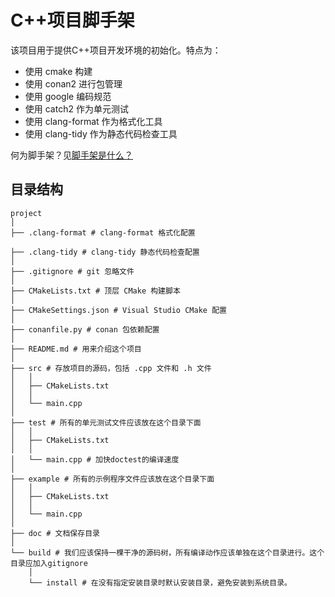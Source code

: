 # C++项目脚手架

该项目用于提供C++项目开发环境的初始化。特点为：

- 使用 cmake 构建
- 使用 conan2 进行包管理
- 使用 google 编码规范
- 使用 catch2 作为单元测试
- 使用 clang-format 作为格式化工具
- 使用 clang-tidy 作为静态代码检查工具

何为脚手架？见[脚手架是什么？](https://stackoverflow.com/questions/235018/what-is-scaffolding-is-it-a-term-for-a-particular-platform)



## 目录结构

```
project
│
├── .clang-format # clang-format 格式化配置

├── .clang-tidy # clang-tidy 静态代码检查配置
│
├── .gitignore # git 忽略文件
│
├── CMakeLists.txt # 顶层 CMake 构建脚本
│
├── CMakeSettings.json # Visual Studio CMake 配置
│
├── conanfile.py # conan 包依赖配置
│
├── README.md # 用来介绍这个项目
│
├── src # 存放项目的源码，包括 .cpp 文件和 .h 文件
│   │
│   ├── CMakeLists.txt
│   │
│   └── main.cpp
│
├── test # 所有的单元测试文件应该放在这个目录下面
│   │
│   ├── CMakeLists.txt
│   │
│   └── main.cpp # 加快doctest的编译速度
│
├── example # 所有的示例程序文件应该放在这个目录下面
│   │
│   ├── CMakeLists.txt
│   │
│   └── main.cpp
│
├── doc # 文档保存目录
│
└── build # 我们应该保持一棵干净的源码树，所有编译动作应该单独在这个目录进行。这个目录应加入gitignore
    │
    └── install # 在没有指定安装目录时默认安装目录，避免安装到系统目录。